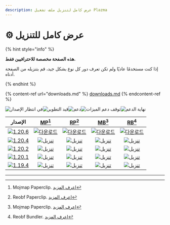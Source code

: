 ```yaml
---
description: عرض كامل لتنزيل ملف تشغيل Plazma
---
```


# ⚙️ عرض كامل للتنزيل

{% hint style="info" %}

**هذه الصفحة مخصصة للاحترافيين فقط.**

إذا كنت مستخدمًا عاديًا ولم تكن تعرف دور كل نوع بشكل جيد،
قم بتنزيله من الصفحة أدناه.

{% endhint %}

{% content-ref url="downloads.md" %}
[downloads.md](downloads.md)
{% endcontent-ref %}

[wtr]: <https://badge.plazmamc.org/0/في انتظار الإصدار>

![في انتظار الإصدار][wtr]![قيد التطوير](https://badge.plazmamc.org/1/قيد%20التطوير)![دعم](https://badge.plazmamc.org/2/دعم)![توقف دعم الميزات](https://badge.plazmamc.org/6/توقف%20دعم%20الميزات)![نهاية الدعم](https://badge.plazmamc.org/4/نهاية%20الدعم)

|                                      الإصدار                                      |                           [MP](#user-content-fn-1)[^1]                           |                           [RP](#user-content-fn-2)[^2]                           |                           [MB](#user-content-fn-3)[^3]                           |                           [RB](#user-content-fn-4)[^4]                           |
| :-------------------------------------------------------------------------------: | :------------------------------------------------------------------------------: | :------------------------------------------------------------------------------: | :------------------------------------------------------------------------------: | :------------------------------------------------------------------------------: |
| [![1.20.6](https://badge.plazmamc.org/2/1.20.6)](https://git.plazmamc.org/1.20.6) |  [![다운로드](https://badge.plazmamc.org/1/다운로드)](https://dl.plazmamc.org/1.20.6/0)  |  [![다운로드](https://badge.plazmamc.org/1/다운로드)](https://dl.plazmamc.org/1.20.6/1)  |  [![다운로드](https://badge.plazmamc.org/1/다운로드)](https://dl.plazmamc.org/1.20.6/2)  |  [![다운로드](https://badge.plazmamc.org/1/다운로드)](https://dl.plazmamc.org/1.20.6/3)  |
| [![1.20.4](https://badge.plazmamc.org/2/1.20.4)](https://git.plazmamc.org/1.20.4) | [![تنزيل](https://badge.plazmamc.org/1/تنزيل)](https://dl.plazmamc.org/1.20.4/0) | [![تنزيل](https://badge.plazmamc.org/1/تنزيل)](https://dl.plazmamc.org/1.20.4/1) | [![تنزيل](https://badge.plazmamc.org/1/تنزيل)](https://dl.plazmamc.org/1.20.4/2) | [![تنزيل](https://badge.plazmamc.org/1/تنزيل)](https://dl.plazmamc.org/1.20.4/3) |
| [![1.20.2](https://badge.plazmamc.org/4/1.20.2)](https://git.plazmamc.org/1.20.2) | [![تنزيل](https://badge.plazmamc.org/1/تنزيل)](https://dl.plazmamc.org/1.20.2/0) | [![تنزيل](https://badge.plazmamc.org/1/تنزيل)](https://dl.plazmamc.org/1.20.2/1) | [![تنزيل](https://badge.plazmamc.org/1/تنزيل)](https://dl.plazmamc.org/1.20.2/2) | [![تنزيل](https://badge.plazmamc.org/1/تنزيل)](https://dl.plazmamc.org/1.20.2/3) |
| [![1.20.1](https://badge.plazmamc.org/4/1.20.1)](https://git.plazmamc.org/1.20.1) | [![تنزيل](https://badge.plazmamc.org/1/تنزيل)](https://dl.plazmamc.org/1.20.1/0) | [![تنزيل](https://badge.plazmamc.org/1/تنزيل)](https://dl.plazmamc.org/1.20.1/1) | [![تنزيل](https://badge.plazmamc.org/1/تنزيل)](https://dl.plazmamc.org/1.20.1/2) | [![تنزيل](https://badge.plazmamc.org/1/تنزيل)](https://dl.plazmamc.org/1.20.1/3) |
| [![1.19.4](https://badge.plazmamc.org/4/1.19.4)](https://git.plazmamc.org/1.19.4) | [![تنزيل](https://badge.plazmamc.org/1/تنزيل)](https://dl.plazmamc.org/1.19.4/0) | [![تنزيل](https://badge.plazmamc.org/1/تنزيل)](https://dl.plazmamc.org/1.19.4/1) | [![تنزيل](https://badge.plazmamc.org/1/تنزيل)](https://dl.plazmamc.org/1.19.4/2) | [![تنزيل](https://badge.plazmamc.org/1/تنزيل)](https://dl.plazmamc.org/1.19.4/3) |

***

[^1]: Mojmap Paperclip. [اعرف المزيد](../administration/getting-started#id-2)

[^2]: Reobf Paperclip. [اعرف المزيد](../administration/getting-started#id-2)

[^3]: Mojmap Paperclip. [اعرف المزيد](../administration/getting-started#id-2)

[^4]: Reobf Bundler. [اعرف المزيد](../administration/getting-started#id-2)
